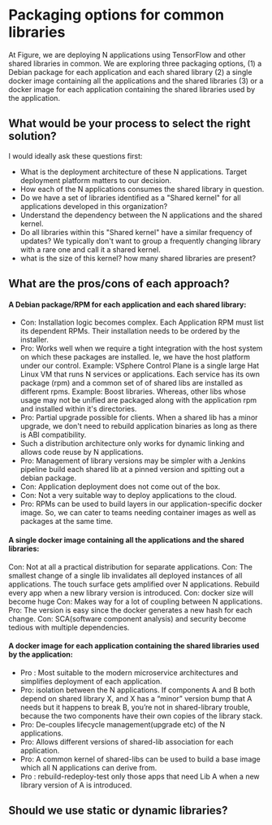# Packaging options for common libraries

At Figure, we are deploying N applications using TensorFlow and other shared libraries in common. We are exploring three packaging options, 
(1) a Debian package for each application and each shared library 
(2) a single docker image containing all the applications and the shared libraries 
(3) or a docker image for each application containing the shared libraries used by the application.


## What would be your process to select the right solution?

I would ideally ask these questions first:
- What is the deployment architecture of these N applications. Target deployment platform matters to our decision. 
- How each of the N applications consumes the shared library in question.
- Do we have a set of libraries identified as a "Shared kernel" for all applications developed in this organization?
- Understand the dependency between the N applications and the shared kernel.
- Do all libraries within this "Shared kernel" have a similar frequency of updates? We typically don't want to group a frequently changing library with a rare one and call it a shared kernel.
- what is the size of this kernel? how many shared libraries are present?


## What are the pros/cons of each approach?

#### A Debian package/RPM for each application and each shared library:
- Con: Installation logic becomes complex. Each Application RPM must list its dependent RPMs. Their installation needs to be ordered by the installer.
- Pro: Works well when we require a tight integration with the host system on which these packages are installed. Ie, we have the host platform under our control. Example: VSphere Control Plane is a single large Hat Linux VM that runs N services or applications. Each service has its own package (rpm) and a common set of of shared libs are installed as different rpms. Example: Boost libraries. Whereas, other libs whose usage may not be unified are packaged along with the application rpm and installed within it's directories. 
- Pro: Partial upgrade possible for clients. When a shared lib has a minor upgrade, we don't need to rebuild application binaries as long as there is ABI compatibility.
- Such a distribution architecture only works for dynamic linking and allows code reuse by N applications.
- Pro: Management of library versions may be simpler with a Jenkins pipeline build each shared lib at a pinned version and spitting out a debian package.
- Con: Application deployment does not come out of the box. 
- Con: Not a very suitable way to deploy applications to the cloud.
- Pro: RPMs can be used to build layers in our application-specific docker image. So, we can cater to teams needing container images as well as packages at the same time. 
  

#### A single docker image containing all the applications and the shared libraries: 
Con: Not at all a practical distribution for separate applications. 
Con: The smallest change of a single lib invalidates all deployed instances of all applications. The touch surface gets amplified over N applications. Rebuild every app when a new library version is introduced.
Con: docker size will become huge
Con: Makes way for a lot of coupling between N applications.
Pro: The version is easy since the docker generates a new hash for each change. 
Con: SCA(software component analysis) and security become tedious with multiple dependencies.

#### A docker image for each application containing the shared libraries used by the application: 
- Pro : Most suitable to the modern microservice architectures and simplifies deployment of each application. 
- Pro: isolation between the N applications. If components A and B both depend on shared library X, and X has a “minor” version bump that A needs but it happens to break B, you’re not in shared-library trouble, because the two components have their own copies of the library stack.
- Pro: De-couples lifecycle management(upgrade etc) of the N applications.
- Pro: Allows different versions of shared-lib association for each application.
- Pro: A common kernel of shared-libs can be used to build a base image which all N applications can derive from.
- Pro : rebuild-redeploy-test only those apps that need Lib A when a new library version of A is introduced.
   
## Should we use static or dynamic libraries?


